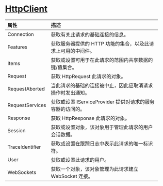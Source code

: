 # [HttpClient](https://docs.microsoft.com/zh-cn/dotnet/api/microsoft.aspnetcore.http.httpcontext)

| 属性            | 描述                                                         |
| :-------------- | :----------------------------------------------------------- |
| Connection      | 获取有关此请求的基础连接的信息。                             |
| Features        | 获取服务器提供的 HTTP 功能的集合，以及此请求上可用的中间件。 |
| Items           | 获取或设置可用于在此请求的范围内共享数据的键/值集合。        |
| Request         | 获取 HttpRequest 此请求的对象。                              |
| RequestAborted  | 当此请求的基础的连接被中止，因此应取消请求操作时发出通知。   |
| RequestServices | 获取或设置 IServiceProvider 提供对请求的服务容器的访问的。   |
| Response        | 获取 HttpResponse 此请求的对象。                             |
| Session         | 获取或设置对象，该对象用于管理此请求的用户会话数据。         |
| TraceIdentifier | 获取或设置在跟踪日志中表示此请求的唯一标识符。               |
| User            | 获取或设置此请求的用户。                                     |
| WebSockets      | 获取一个对象，该对象管理为此请求建立 WebSocket 连接。        |
